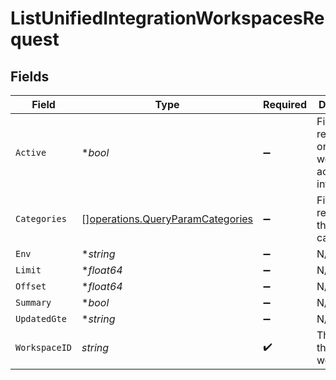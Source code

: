 # ListUnifiedIntegrationWorkspacesRequest


## Fields

| Field                                                                                | Type                                                                                 | Required                                                                             | Description                                                                          |
| ------------------------------------------------------------------------------------ | ------------------------------------------------------------------------------------ | ------------------------------------------------------------------------------------ | ------------------------------------------------------------------------------------ |
| `Active`                                                                             | **bool*                                                                              | :heavy_minus_sign:                                                                   | Filter the results for only the workspace's active integrations                      |
| `Categories`                                                                         | [][operations.QueryParamCategories](../../models/operations/queryparamcategories.md) | :heavy_minus_sign:                                                                   | Filter the results on these categories                                               |
| `Env`                                                                                | **string*                                                                            | :heavy_minus_sign:                                                                   | N/A                                                                                  |
| `Limit`                                                                              | **float64*                                                                           | :heavy_minus_sign:                                                                   | N/A                                                                                  |
| `Offset`                                                                             | **float64*                                                                           | :heavy_minus_sign:                                                                   | N/A                                                                                  |
| `Summary`                                                                            | **bool*                                                                              | :heavy_minus_sign:                                                                   | N/A                                                                                  |
| `UpdatedGte`                                                                         | **string*                                                                            | :heavy_minus_sign:                                                                   | N/A                                                                                  |
| `WorkspaceID`                                                                        | *string*                                                                             | :heavy_check_mark:                                                                   | The ID of the workspace                                                              |